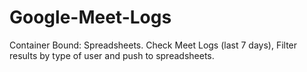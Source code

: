 # Google-Meet-Logs
Container Bound: Spreadsheets. Check Meet Logs (last 7 days), Filter results by type of user and push to spreadsheets.
